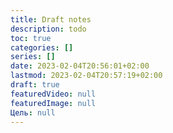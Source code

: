 ```yaml
---
title: Draft notes
description: todo
toc: true
categories: []
series: []
date: 2023-02-04T20:56:01+02:00
lastmod: 2023-02-04T20:57:19+02:00
draft: true
featuredVideo: null
featuredImage: null
Цель: null
---
```


